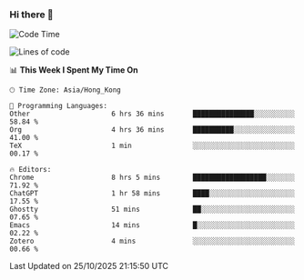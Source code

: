 ### Hi there 👋

<!--
**nicehiro/nicehiro** is a ✨ _special_ ✨ repository because its `README.md` (this file) appears on your GitHub profile.

Here are some ideas to get you started:

- 🔭 I’m currently working on ...
- 🌱 I’m currently learning ...
- 👯 I’m looking to collaborate on ...
- 🤔 I’m looking for help with ...
- 💬 Ask me about ...
- 📫 How to reach me: ...
- 😄 Pronouns: ...
- ⚡ Fun fact: ...
-->

<!--START_SECTION:waka-->
![Code Time](http://img.shields.io/badge/Code%20Time-1%2C176%20hrs%2055%20mins-blue)

![Lines of code](https://img.shields.io/badge/From%20Hello%20World%20I%27ve%20Written-1.9%20million%20lines%20of%20code-blue)

📊 **This Week I Spent My Time On** 

```text
🕑︎ Time Zone: Asia/Hong_Kong

💬 Programming Languages: 
Other                    6 hrs 36 mins       ███████████████░░░░░░░░░░   58.84 % 
Org                      4 hrs 36 mins       ██████████░░░░░░░░░░░░░░░   41.00 % 
TeX                      1 min               ░░░░░░░░░░░░░░░░░░░░░░░░░   00.17 % 

🔥 Editors: 
Chrome                   8 hrs 5 mins        ██████████████████░░░░░░░   71.92 % 
ChatGPT                  1 hr 58 mins        ████░░░░░░░░░░░░░░░░░░░░░   17.55 % 
Ghostty                  51 mins             ██░░░░░░░░░░░░░░░░░░░░░░░   07.65 % 
Emacs                    14 mins             █░░░░░░░░░░░░░░░░░░░░░░░░   02.22 % 
Zotero                   4 mins              ░░░░░░░░░░░░░░░░░░░░░░░░░   00.66 % 
```


 Last Updated on 25/10/2025 21:15:50 UTC
<!--END_SECTION:waka-->

